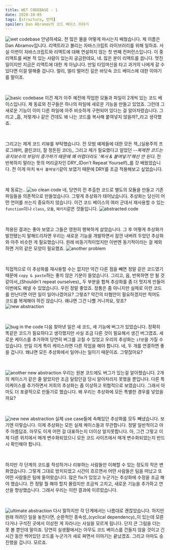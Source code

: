 ```yaml
---
title: WET CODEBASE - 1
date: 2020-10-05
tags: [structure, 번역]
spoiler: Dan Abramov의 코드 베이스 이야기
---
```


![wet codebase](../assets/images/wet-base/wet-codebase.png)
안녕하세요. 전 많은 물을 어떻게 마시는지 배웠습니다. 제 이름은 Dan Abramov입니다. 리액트라고 불리는 자바스크립트 라이브러리를 위해 일하죠. 사실 이번이 자바스크립트와 리액트에 대해 연설하지 않는 첫 번째 컨퍼런스입니다. 이 중 리액트를 써본 적 있는 사람이 있는지 궁금한데요, 네. 많은 분이 리액트를 씁니다. 멋진 일이지만 지금은 리액트에 대한 게 아닙니다. 만일 타임머신을 타고 과거의 나에게 갈 수 있다면 이걸 말해줄 겁니다. 멀리, 멀리 떨어진 깊은 바닷속 코드 베이스에 대한 이야기를 말이죠.

&nbsp;

![basic codebase](../assets/images/wet-base/basic-codebase.png)
이건 제가 아주 예전에 작업한 모듈과 파일이 2개씩 있는 코드 베이스입니다. 제 동료와 친구들은 하나의 파일에 새로운 기능을 만들고 있었죠. 그런데 그 새로운 기능이 이미 다른 파일에 아주 비슷하게 구현되어 있다는 걸 알아차렸습니다. 그리고 _흠, 저렇게나 같은 건데도 왜 나는 코드를 복사해 붙여넣지 않을까?_라고 생각했죠.

&nbsp;

그리고는 제게 코드 리뷰를 부탁했습니다. 전 모범 예제들에 대한 모든 책_(실용주의 프로그래머, 클린코더, 잘 정돈된 코더)_ 그리고 제가 필요했다고 알았던 _--복제한 코드는 유지보수의 부담이 증가하기 때문에 꽤 어렵더라도 '복사 & 붙여넣기'해선 안 된다._ 전 반복하지 말라는 뜻의 머리글자인 DRY_(Don't Repeat Yourself)_를 갓 배웠었습니다. 전 이게 마치 `복사 붙여넣기`같이 보였기 때문에 DRY를 조금 적용해보고 싶었습니다.

&nbsp;

제 동료는.. ![so clean code](../assets/images/wet-base/so-clean.png) 네, 당연히 전 추출한 코드로 별도의 모듈을 만들고 기존 파일들을 의존적으로 만들었습니다.  그렇게 추상화가 태어났습니다. 추상화는 당신이 어떤 언어를 쓰는지 중요하지 않습니다. 이건 코드 베이스의 여러 군데서 재사용할 수 있는 `function`이나 `class`, `모듈`, `패키지`같은 것들입니다. ![abstracted code](../assets/images/wet-base/abstraction.png)

&nbsp;

적용된 결과는 좋아 보였고 그들은 영원히 행복하게 살았습니다. 그 후 어떻게 추상화가 발전됐는지 말해드리자면 우리는 새로운 기능을 개발하면서 잠깐 내버려 두었던 추상화와 아주 비슷한 게 필요했습니다. 원래 비동기적이었지만 이번엔 동기적이라는 걸 제외하면 거의 같은 모양이 필요했죠. ![another problem](../assets/images/wet-base/another-feature.png)

&nbsp;

직접적으로 이 추상화를 재사용할 수는 없지만 약간 다른 점을 빼면 정말 같은 코드였기 때문에 `copy & paste`하는 좋지 않은 기분이 들었습니다. 그리고, 음, 반복하면 안 될 것 같아서_(Shouldn't repeat ourselves)_ 두 부분을 합쳐 추상화를 좀 더 멋지게 만들어 이번에도 해낼 수 있었습니다. 우린 정말 좋았죠. 정통은 좀 아니지만 실제로 이런 코드를 만난다면 어떤 일이 일어나겠어요? 그렇죠? 약간의 타협안이 필요하겠지만 적어도 코드를 복제해야 하진 않습니다. 왜냐면 그건 나쁠 거니까요, 맞죠? ![new abstraction](../assets/images/wet-base/new-abstraction.png)

&nbsp;

![bug in the code](../assets/images/wet-base/bug-in-the-code.PNG)
다음 찾아낸 일은 새 코드, 새 기능에 버그가 있었습니다. 정확히 똑같은 코드가 필요하다고 생각했지만 사실 조금 다른 것이 필요해서 생긴 버그였죠. 새로운 케이스를 추가하여 당연히 버그를 고칠 수 있었고 우리의 추상화는 `if문`을 가질 수 있습니다. 만일 이게 특이 케이스라면 다른 작업을 해야 합니다. 네, 두 개를 연결하면 좋을 겁니다. 왜냐면 모든 추상화에서 일어나는 일이기 때문이죠. 그렇잖아요?

&nbsp;

![another new abstraction](../assets/images/wet-base/bug-to-abstraction.jpg)
우리는 원본 코드에도 버그가 있는걸 알아챘습니다. 2개의 케이스가 같은 줄 알았지만 조금 달랐던걸 당시 알아차리지 못했을 뿐입니다. 다른 특이케이스를 추가하면서 저희의 추상화는 좀 이상하고 위협적으로 보였습니다. 그래서 아마도 더 포괄적으로 만들기로 했습니다. 왜 우리는 추상화에 모든 특별한 경우를 넣었을까요?

&nbsp;

![new new abstraction](../assets/images/wet-base/new-new-abstraction.PNG)
실제 use case들에 속해있던 추상화를 모두 빼냈습니다. 보기엔 이렇습니다. 이제 추상화는 모든 실제 케이스들과 무관합니다. 정말 일반적이고 아주 아름답죠. 아무도 이게 어떤 걸 대표하는지 더이상 알지못합니다. 아, 그건 그렇고 이제 다른 위치에서 매개 변수화되었으니 모든 코드 사이즈에서 매개 변수화되었는지 반드시 확인해야 합니다.

&nbsp;

하지만 각 단계의 코드를 작성하거나 리뷰하는 사람들만 이해할 수 있는 정도의 작은 변화였습니다. 그렇게 그대로 방치되었고 시간이 흐르면서 어떤 사람들은 팀을 떠났고 또 어떤 사람들은 팀에 들어왔습니다. 많은 fix가 있었고 누군가는 추상화에 수정을 조금 해야 했습니다. 전 정말 뭘 해야 할지 몰랐지만 조금씩 고치고, 새로운 기능을 추가하고 연산을 향상했습니다. 그래서 우리는 이런 결과에 이르렀습니다.

&nbsp;

![ultimate abstraction](../assets/images/wet-base/ended-up-this.PNG)
다시 말하지만 각 단계에서는 나름대로 괜찮았습니다. 하지만 원래 하려던 일을 놓친다면, 순환적인 종속성_(cyclical dependency)_이 있는데 모른다거나 구석진 곳에서 이상한 게 자라나는 사실을 모르게 됩니다. 단지 큰 그림을 더는 못 볼 뿐인데 말이죠. 당연히 실생활에서는 아무도 코드 베이스를 건들지 않을 것이고 긴 시간 동안 썩어있던 코드를 누군가가 새로 짜면서 이야기는 끝났겠죠. 그리고 아마도 승진했을 겁니다. 모르죠.